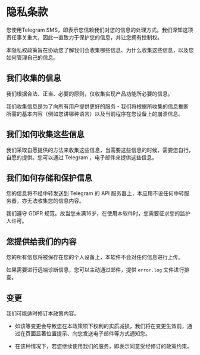 # 隐私条款

您使用Telegram SMS，即表示您信赖我们对您的信息的处理方式。我们深知这项责任事关重大，因此一直致力于保护您的信息，并让您拥有控制权。

本隐私权政策旨在协助您了解我们会收集哪些信息、为什么收集这些信息，以及您如何管理自己的信息。

## 我们收集的信息

我们根据合法、正当、必要的原则，仅收集实现产品功能所必要的信息。

我们收集信息是为了向所有用户提供更好的服务 - 我们将根据所收集的信息推断所需的基本内容（例如您讲哪种语言）以及当前程序在您设备上的崩溃信息。

## 我们如何收集这些信息

我们采取自愿提供的方法来收集这些信息，当需要这些信息的时候，需要您自行，自愿的提供。您可以通过 Telegram ，电子邮件来提供这些信息。

## 我们如何存储和保护信息

您的信息将不经中转发送到 Telegram 的 API 服务器上，本应用不设任何中转服务器，亦无法收集您的信息内容。

我们遵守 GDPR 规范。故当您未满16岁，在使用本软件时，您需要征求您的监护人许可。

## 您提供给我们的内容

您的所有信息将被保存在您的个人设备上，本软件不会对任何信息进行上传。

如果需要进行远端诊断信息，您可以主动通过邮件，提供 `error.log` 文件进行排查。

## 变更

我们可能适时修订本政策内容。

- 如该等变更会导致您在本政策项下权利的实质减损，我们将在变更生效前，通过在页面显著位置提示、向您发送电子邮件等方式通知您。

- 在该种情况下，若您继续使用我们的服务，即表示同意受经修订的政策约束。